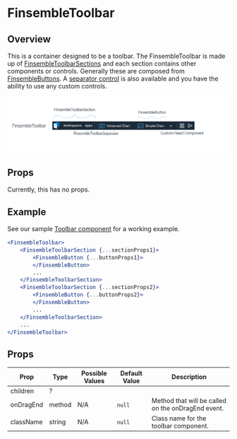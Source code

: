 # FinsembleToolbar

## Overview
This is a container designed to be a toolbar. The FinsembleToolbar is made up of [FinsembleToolbarSections](../FinsembleToolbarSection/README.md) and each section  contains other components or controls. Generally these are composed from [FinsembleButtons](../FinsembleButton/README.md). A [separator control](../FinsembleToolbarSeparator/README.md) is also available and you have the ability to use any custom controls.

![](Toolbar.png)

## Props

Currently, this has no props.

## Example

See our sample [Toolbar component](https://github.com/ChartIQ/finsemble-seed/tree/master/src/samples/toolbar) for a working example.

```jsx
<FinsembleToolbar>
	<FinsembleToolbarSection {...sectionProps1}>
		<FinsembleButton {...buttonProps1}>
		</FinsembleButton>
		...
	</FinsembleToolbarSection>
	<FinsembleToolbarSection {...sectionProps2}>
		<FinsembleButton {...buttonProps2}>
		</FinsembleButton>
		...
	</FinsembleToolbarSection>
	...
</FinsembleToolbar>
```

## Props
| Prop               	| Type     	        | Possible Values | Default Value | Description |
|--------------	        |----------------	|-------------	  | ------------- | -------------	|
| children | ? |
| onDragEnd   	| method  	| N/A                                      	| `null`         	| Method that will be called on the onDragEnd event. |
| className    | string     |N/A                                        | `null`            | Class name for the toolbar component.               |
